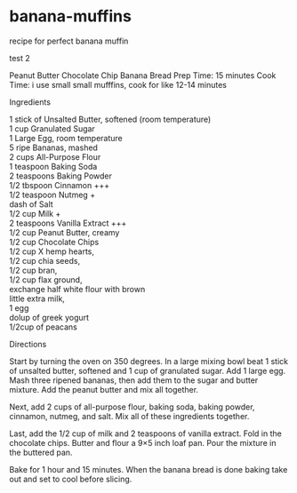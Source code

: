 # banana-muffins
recipe for perfect banana muffin

test 2

Peanut Butter Chocolate Chip Banana Bread
Prep Time: 15 minutes
Cook Time: i use small small mufffins, cook for like 12-14 minutes<br>


Ingredients<br>

1 stick of Unsalted Butter, softened (room temperature)<br>
1 cup Granulated Sugar<br>
1 Large Egg, room temperature<br>
5 ripe Bananas, mashed<br>
2 cups All-Purpose Flour<br>
1 teaspoon Baking Soda<br>
2 teaspoons Baking Powder<br>
1/2 tbspoon Cinnamon +++<br>
1/2 teaspoon Nutmeg +<br>
dash of Salt<br>
1/2 cup Milk +<br>
2 teaspoons Vanilla Extract +++<br>
1/2 cup Peanut Butter, creamy<br>
1/2 cup Chocolate Chips<br>
1/2 cup X hemp hearts, <br>
1/2 cup chia seeds,<br>
1/2 cup bran,<br>
1/2 cup flax ground,<br>
exchange half white flour with brown<br>
little extra milk,<br>
1 egg<br>
dolup of greek yogurt<br>
1/2cup of peacans
<br>


Directions

Start by turning the oven on 350 degrees. In a large mixing bowl beat 1 stick of unsalted butter, softened and 1 cup of granulated sugar. Add 1 large egg. Mash three ripened bananas, then add them to the sugar and butter mixture. Add the peanut butter and mix all together.

Next, add 2 cups of all-purpose flour, baking soda, baking powder, cinnamon, nutmeg, and salt. Mix all of these ingredients together.

Last, add the 1/2 cup of milk and 2 teaspoons of vanilla extract. Fold in the chocolate chips.
Butter and flour a 9×5 inch loaf pan. Pour the mixture in the buttered pan.

Bake for 1 hour and 15 minutes. When the banana bread is done baking take out and set to cool before slicing.
